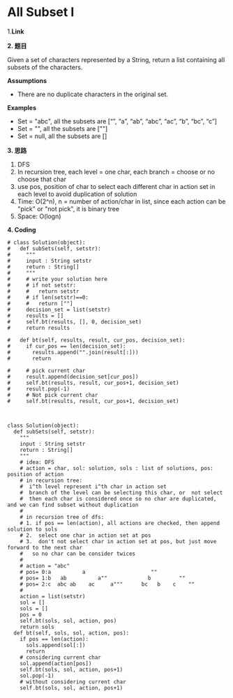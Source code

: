 # All Subset I

1.**Link**



**2. 题目**

Given a set of characters represented by a String, return a list containing all subsets of the characters.

**Assumptions**

* There are no duplicate characters in the original set.

​**Examples**

* Set = "abc", all the subsets are \[“”, “a”, “ab”, “abc”, “ac”, “b”, “bc”, “c”\]
* Set = "", all the subsets are \[""\]
* Set = null, all the subsets are \[\]



**3. 思路**

1. DFS
2. In recursion tree,  each level = one char, each branch = choose or no choose that char
3. use pos, position of char to select each different char in action set in each level to avoid duplication of solution
4. Time: O\(2^n\), n = number of action/char in list, since each action can be "pick" or "not pick", it is binary tree
5. Space: O\(logn\)

**4. Coding**

```text
# class Solution(object):
#   def subSets(self, setstr):
#     """
#     input : String setstr
#     return : String[]
#     """
#     # write your solution here
#     # if not setstr:
#     #   return setstr
#     # if len(setstr)==0:
#     #   return [""]
#     decision_set = list(setstr)
#     results = []
#     self.bt(results, [], 0, decision_set)
#     return results

#   def bt(self, results, result, cur_pos, decision_set):
#     if cur_pos == len(decision_set):
#       results.append("".join(result[:]))
#       return

#     # pick current char
#     result.append(decision_set[cur_pos])
#     self.bt(results, result, cur_pos+1, decision_set)
#     result.pop(-1)
#     # Not pick current char
#     self.bt(results, result, cur_pos+1, decision_set)



class Solution(object):
  def subSets(self, setstr):
    """
    input : String setstr
    return : String[]
    """
    # idea: DFS
    # action = char, sol: solution, sols : list of solutions, pos: position of action
    # in recursion tree:
    #  i^th level represent i^th char in action set
    #  branch of the level can be selecting this char, or  not select
    #  then each char is considered once so no char are duplicated, and we can find subset without duplication
    #
    # in recursion tree of dfs:
    # 1. if pos == len(action), all actions are checked, then append solution to sols
    # 2.  select one char in action set at pos
    # 3.  don't not select char in action set at pos, but just move forward to the next char
    #   so no char can be consider twices
    #
    # action = "abc"
    # pos= 0:a          a                     ""
    # pos= 1:b   ab          a""             b         ""
    # pos= 2:c  abc ab    ac     a"""      bc   b    c    ""
    #
    action = list(setstr)
    sol = []
    sols = []
    pos = 0
    self.bt(sols, sol, action, pos)
    return sols
  def bt(self, sols, sol, action, pos):
    if pos == len(action):
      sols.append(sol[:])
      return
    # considering current char
    sol.append(action[pos])
    self.bt(sols, sol, action, pos+1)
    sol.pop(-1)
    # without considering current char
    self.bt(sols, sol, action, pos+1)
```







